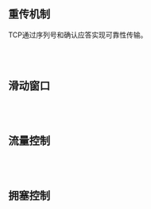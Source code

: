 ## 重传机制

TCP通过序列号和确认应答实现可靠性传输。

<br>

<br>

## 滑动窗口

<br>

<br>

## 流量控制

<br>

<br>

## 拥塞控制

<br>

<br>
